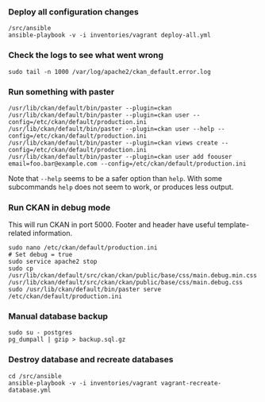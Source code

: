 
### Deploy all configuration changes

    /src/ansible
    ansible-playbook -v -i inventories/vagrant deploy-all.yml

### Check the logs to see what went wrong

    sudo tail -n 1000 /var/log/apache2/ckan_default.error.log

### Run something with paster

    /usr/lib/ckan/default/bin/paster --plugin=ckan
    /usr/lib/ckan/default/bin/paster --plugin=ckan user --config=/etc/ckan/default/production.ini
    /usr/lib/ckan/default/bin/paster --plugin=ckan user --help --config=/etc/ckan/default/production.ini
    /usr/lib/ckan/default/bin/paster --plugin=ckan views create --config=/etc/ckan/default/production.ini
    /usr/lib/ckan/default/bin/paster --plugin=ckan user add foouser email=foo.bar@example.com --config=/etc/ckan/default/production.ini

Note that `--help` seems to be a safer option than `help`. With some subcommands `help` does not seem to work, or produces less output.

### Run CKAN in debug mode

This will run CKAN in port 5000. Footer and header have useful template-related information.

    sudo nano /etc/ckan/default/production.ini
    # Set debug = true
    sudo service apache2 stop
    sudo cp /usr/lib/ckan/default/src/ckan/ckan/public/base/css/main.debug.min.css /usr/lib/ckan/default/src/ckan/ckan/public/base/css/main.debug.css
    sudo /usr/lib/ckan/default/bin/paster serve /etc/ckan/default/production.ini

### Manual database backup

    sudo su - postgres
    pg_dumpall | gzip > backup.sql.gz

### Destroy database and recreate databases

    cd /src/ansible
    ansible-playbook -v -i inventories/vagrant vagrant-recreate-database.yml
